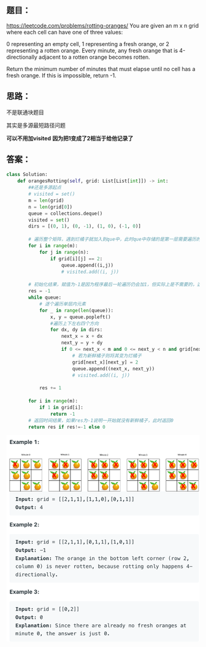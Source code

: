 ## 题目：
https://leetcode.com/problems/rotting-oranges/
You are given an m x n grid where each cell can have one of three values:

0 representing an empty cell,
1 representing a fresh orange, or
2 representing a rotten orange.
Every minute, any fresh orange that is 4-directionally adjacent to a rotten orange becomes rotten.

Return the minimum number of minutes that must elapse until no cell has a fresh orange. If this is impossible, return -1.

 

## 思路：
不是联通块题目

其实是多源最短路径问题

**可以不用加visited** **因为把1变成了2相当于给他记录了**

## 答案：
```python
class Solution:
    def orangesRotting(self, grid: List[List[int]]) -> int:
        ##还是多源起点
        # visited = set()
        m = len(grid)
        n = len(grid[0])
        queue = collections.deque()
        visited = set()
        dirs = [(0, 1), (0, -1), (1, 0), (-1, 0)]
        
        # 遍历整个矩阵，遇到烂橘子就加入到que中，此时que中存储的是第一层需要遍历的元素
        for i in range(m):
            for j in range(n):
                if grid[i][j] == 2:
                    queue.append((i,j))
                    # visited.add((i, j))
                    
        # 初始化结果，赋值为-1是因为程序最后一轮遍历仍会加1，但实际上是不需要的，这个可以推导一下
        res = -1
        while queue:
            # 逐个遍历单层内元素
            for _ in range(len(queue)):
                x, y = queue.popleft()
                #遍历上下左右四个方向
                for dx, dy in dirs:
                    next_x = x + dx
                    next_y = y + dy
                    if 0 <= next_x < m and 0 <= next_y < n and grid[next_x][next_y] == 1: #注意书写顺序，一定先判断是否出界
                        # 若为新鲜橘子则将其变为烂橘子
                        grid[next_x][next_y] = 2
                        queue.append((next_x, next_y))  
                        # visited.add((i, j))
                    
            res += 1  
            
        for i in range(m):
            if 1 in grid[i]:
                return -1
        # 返回时间结果，如果res为-1说明一开始就没有新鲜橘子，此时返回0
        return res if res!=-1 else 0

```
![a](https://github.com/SSRRBB/Leetcode/blob/main/Images/412.png)
